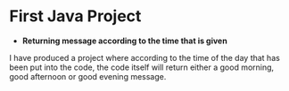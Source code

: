 # First Java Project
- **Returning message according to the time that is given**

I have produced a project where according to the time of the day that has been put into the code, the code itself will return either a good morning, good afternoon or good evening message. 
